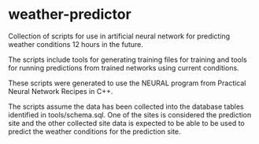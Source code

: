 # weather-predictor

Collection of scripts for use in artificial neural network for predicting weather conditions 12 hours in the future.

The scripts include tools for generating training files for training and tools for running predictions from trained networks using current conditions.

These scripts were generated to use the NEURAL program from Practical Neural Network Recipes in C++.

The scripts assume the data has been collected into the database tables identified in tools/schema.sql.  One of the sites is considered the prediction site and the other collected site data is expected to be able to be used to predict the weather conditions for the prediction site.
